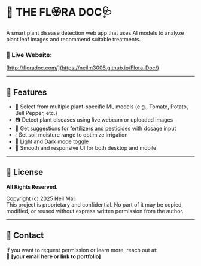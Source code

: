 # 🌿 THE FL🏵️RA DOC🩺

A smart plant disease detection web app that uses AI models to analyze plant leaf images and recommend suitable treatments.

### 🔗 Live Website:
[http://floradoc.com/](https://neilm3006.github.io/Flora-Doc/)

---

## 🧠 Features

- 🌱 Select from multiple plant-specific ML models (e.g., Tomato, Potato, Bell Pepper, etc.)
- 📷 Detect plant diseases using live webcam or uploaded images
- 🧪 Get suggestions for fertilizers and pesticides with dosage input
- 💧 Set soil moisture range to optimize irrigation
- 🌙 Light and Dark mode toggle
- 🎨 Smooth and responsive UI for both desktop and mobile

---

## 🚫 License

**All Rights Reserved.**

Copyright (c) 2025 Neil Mali  
This project is proprietary and confidential. No part of it may be copied, modified, or reused without express written permission from the author.

---

## 📩 Contact

If you want to request permission or learn more, reach out at:  
📧 **[your email here or link to portfolio]**
